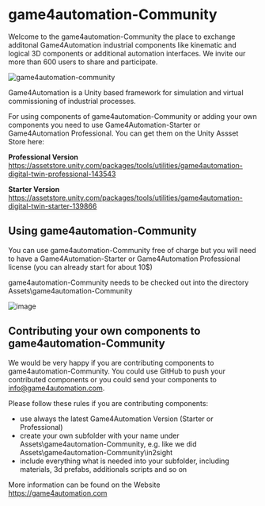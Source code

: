 # game4automation-Community


Welcome to the game4automation-Community the place to exchange additonal Game4Automation industrial components like kinematic and logical 3D components or additional automation interfaces. We invite our more than 600 users to share and participate.

![game4automation-community](https://user-images.githubusercontent.com/48594799/136356789-886016ef-77b3-4d90-b9ff-dbb70d919fbb.png)

Game4Automation is a Unity based framework for simulation and virtual commissioning of industrial processes.

For using components of game4automation-Community or adding your own components you need to use Game4Automation-Starter or Game4Automation Professional. You can get them on the Unity Assset Store here:

**Professional Version**
https://assetstore.unity.com/packages/tools/utilities/game4automation-digital-twin-professional-143543

**Starter Version**
https://assetstore.unity.com/packages/tools/utilities/game4automation-digital-twin-starter-139866

## Using game4automation-Community

You can use game4automation-Community free of charge but you will need to have a Game4Automation-Starter or Game4Automation Professional license (you can already start for about 10$)

game4automation-Community needs to be checked out into the directory Assets\game4automation-Community

![image](https://user-images.githubusercontent.com/48594799/136353247-0e988025-9b47-433b-9669-0075a244e6cf.png)



## Contributing your own components to game4automation-Community

We would be very happy if you are contributing components to game4automation-Community. You could use GitHub to push your contributed components or you could send your components to info@game4automation.com.

Please follow these rules if you are contributing components:
- use always the latest Game4Automation Version (Starter or Professional)
- create your own subfolder with your name under Assets\game4automation-Community, e.g. like we did Assets\game4automation-Community\in2sight
- include everything what is needed into your subfolder, including materials, 3d prefabs, additionals scripts and so on 


More information can be found on the Website https://game4automation.com
